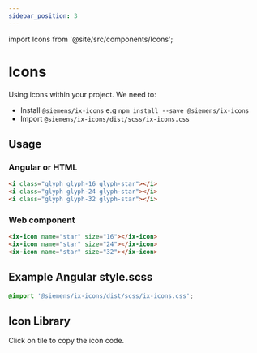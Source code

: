 ```yaml
---
sidebar_position: 3
---
```


import Icons from '@site/src/components/Icons';

# Icons

Using icons within your project. We need to:

- Install `@siemens/ix-icons` e.g `npm install --save @siemens/ix-icons`
- Import `@siemens/ix-icons/dist/scss/ix-icons.css`

## Usage

### Angular or HTML

```html
<i class="glyph glyph-16 glyph-star"></i>
<i class="glyph glyph-24 glyph-star"></i>
<i class="glyph glyph-32 glyph-star"></i>
```

### Web component

```html
<ix-icon name="star" size="16"></ix-icon>
<ix-icon name="star" size="24"></ix-icon>
<ix-icon name="star" size="32"></ix-icon>
```

## Example Angular style.scss

```scss
@import '@siemens/ix-icons/dist/scss/ix-icons.css';
```

## Icon Library

Click on tile to copy the icon code.

<Icons></Icons>
